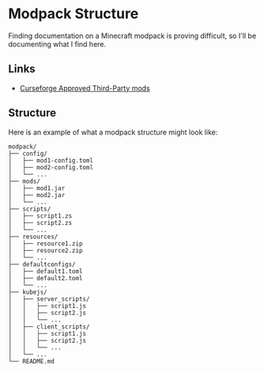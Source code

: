 # Modpack Structure

Finding documentation on a Minecraft modpack is proving difficult, so I'll be
documenting what I find here.

## Links

- [Curseforge Approved Third-Party
    mods](https://docs.google.com/spreadsheets/d/176Wv-PZUo9hFxy6oC6N8tWdquBLPRtSuLbNK-r0_byM/edit#gid=0)

## Structure

Here is an example of what a modpack structure might look like:

```
modpack/
├── config/
│   ├── mod1-config.toml
│   ├── mod2-config.toml
│   └── ...
├── mods/
│   ├── mod1.jar
│   ├── mod2.jar
│   └── ...
├── scripts/
│   ├── script1.zs
│   ├── script2.zs
│   └── ...
├── resources/
│   ├── resource1.zip
│   ├── resource2.zip
│   └── ...
├── defaultconfigs/
│   ├── default1.toml
│   ├── default2.toml
│   └── ...
├── kubejs/
│   ├── server_scripts/
│   │   ├── script1.js
│   │   ├── script2.js
│   │   └── ...
│   ├── client_scripts/
│   │   ├── script1.js
│   │   ├── script2.js
│   │   └── ...
│   └── ...
└── README.md
```
